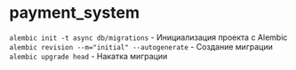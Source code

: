 # payment_system

`alembic init -t async db/migrations` - Инициализация проекта с Alembic
`alembic revision --m="initial" --autogenerate` - Создание миграции
`alembic upgrade head` - Накатка миграции